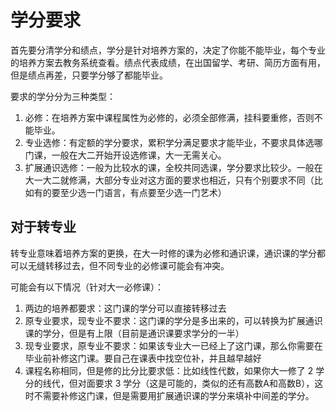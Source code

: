 # 学分要求
首先要分清学分和绩点，学分是针对培养方案的，决定了你能不能毕业，每个专业的培养方案去教务系统查看。绩点代表成绩，在出国留学、考研、简历方面有用，但是绩点再差，只要学分够了都能毕业。

要求的学分分为三种类型：

1. 必修：在培养方案中课程属性为必修的，必须全部修满，挂科要重修，否则不能毕业。
2. 专业选修：有定额的学分要求，累积学分满足要求才能毕业，不要求具体选哪门课，一般在大二开始开设选修课，大一无需关心。
3. 扩展通识选修：一般为比较水的课，全校共同选课，学分要求比较少。一般在大一大二就修满，大部分专业对这方面的要求也相近，只有个别要求不同（比如有的要至少选一门语言，有点要至少选一门艺术）
## 对于转专业
转专业意味着培养方案的更换，在大一时修的课为必修和通识课，通识课的学分都可以无缝转移过去，但不同专业的必修课可能会有冲突。

可能会有以下情况（针对大一必修课）：
1. 两边的培养都要求：这门课的学分可以直接转移过去
2. 原专业要求，现专业不要求：这门课的学分是多出来的，可以转换为扩展通识课的学分，但是有上限（目前是通识课要求学分的一半）
3. 现专业要求，原专业不要求：如果该专业大一已经上了这门课，那么你需要在毕业前补修这门课。要自己在课表中找空位补，并且越早越好
4. 课程名称相同，但是修的比分比要求低：比如线性代数，如果你大一修了 2 学分的线代，但对面要求 3 学分（这是可能的，类似的还有高数A和高数B），这时不需要补修这门课，但是需要用扩展通识课的学分来填补中间差的学分。
